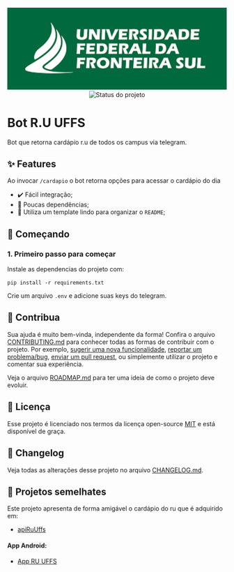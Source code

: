 <p align="center">
    <img width="800" src="logo-uffs.png" title="Logo do projeto"><br />
    <img src="https://img.shields.io/maintenance/yes/2022?style=for-the-badge" title="Status do projeto">
</p>

# Bot R.U UFFS

Bot que retorna cardápio r.u de todos os campus via telegram.

## ✨ Features

Ao invocar `/cardapio` o bot retorna opções para acessar o cardápio do dia

* ✔️ Fácil integração;
* 🥢 Poucas dependências;
* 🎨 Utiliza um template lindo para organizar o `README`;

## 🚀 Começando

### 1. Primeiro passo para começar


Instale as dependencias do projeto com:
```
pip install -r requirements.txt
```

Crie um arquivo `.env` e adicione suas keys do telegram.

## 🤝 Contribua

Sua ajuda é muito bem-vinda, independente da forma! Confira o arquivo [CONTRIBUTING.md](CONTRIBUTING.md) para conhecer todas as formas de contribuir com o projeto. Por exemplo, [sugerir uma nova funcionalidade](https://github.com/ccuffs/template/issues/new?assignees=&labels=&template=feature_request.md&title=), [reportar um problema/bug](https://github.com/ccuffs/template/issues/new?assignees=&labels=bug&template=bug_report.md&title=), [enviar um pull request](https://github.com/ccuffs/hacktoberfest/blob/master/docs/tutorial-pull-request.md), ou simplemente utilizar o projeto e comentar sua experiência.

Veja o arquivo [ROADMAP.md](ROADMAP.md) para ter uma ideia de como o projeto deve evoluir.


## 🎫 Licença

Esse projeto é licenciado nos termos da licença open-source [MIT](https://choosealicense.com/licenses/mit) e está disponível de graça.

## 🧬 Changelog

Veja todas as alterações desse projeto no arquivo [CHANGELOG.md](CHANGELOG.md).

## 🧪 Projetos semelhates

Este projeto apresenta de forma amigável o cardápio do ru que é adquirido em:

* [apiRuUffs](https://github.com/mascDriver/apiRuUffs)
#### App Android: 
* [App RU UFFS](https://github.com/mascDriver/app_ru_uffs)